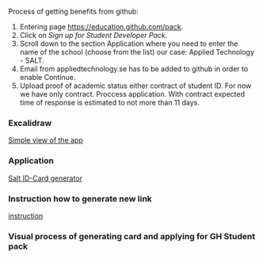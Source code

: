 Process of getting benefits from github:
1. Entering page https://education.github.com/pack.
2. Click on *Sign up for Student Developer Pack*.
3. Scroll down to the section Application where you need to enter the name of the school (choose from the list) our case: Applied Technology - SALT.
4. Email from appliedtechnology.se has to be added to github in order to enable Continue.
5. Upload proof of academic status either contract of student ID. For now we have only contract. Proccess application. With contract expected time of response is estimated to not more than 11 days.


### Excalidraw
[Simple view of the app](https://excalidraw.com/#json=bTwsnrCGFfx5t6UX28L74,IhnCz-hZiStd2vf0rz3djw)

### Application
[Salt ID-Card generator](https://salt-community.github.io/salt-id-card/)

### Instruction how to generate new link
[instruction](https://youtu.be/Ra3fA3m0j_U)

### Visual process of generating card and applying for GH Student pack


